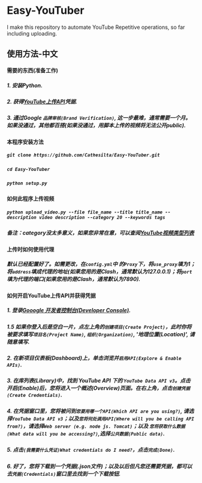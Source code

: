 # Easy-YouTuber
I make this repository to automate YouTube Repetitive operations, so far including uploading.



## 使用方法-中文


#### 需要的东西(准备工作)
##### 1. 安装Python.
##### 2. 获得[YouTube上传API](#如何开启YouTube上传API并获得凭据)凭据.
##### 3. 通过Google `品牌审核(Brand Verification)`, 这一步最难，通常需要一个月。如果没通过，其他都百搭(如果没通过，用脚本上传的视频将无法公开public).



#### 本程序安装方法

##### `git clone https://github.com/Cathesilta/Easy-YouTuber.git`
##### `cd Easy-YouTuber`
##### `python setup.py`

#### 如何此程序上传视频

##### `python upload_video.py --file file_name --title title_name --description video description --category 20 --keywords tags`
##### 备注：category没太多意义，如果您非常在意，可以查阅[YouTube视频类型列表](https://developers.google.com/youtube/v3/docs/videoCategories/list)


#### 上传时如何使用代理

##### 默认已经配置好了。如需更改，在`config.yml`中 的`Proxy`下，将`use_proxy`填为1；将`address`填成代理的地址(如果您用的是Clash，通常默认为127.0.0.1)；将`port`填为代理的端口(如果您用的是Clash，通常默认为7890).

#### 如何开启YouTube上传API并获得凭据

##### 1. 登录[Gooogle 开发者控制台(Developer Console)](https://console.developers.google.com/).
##### 1.5 如果你登入后是空白一片，点左上角的`创建项目(Create Project)`，此时你将被要求填写`项目名(Project Name)`, `组织(Organization)`, '地理位置(Location)', 请随意填写.
##### 2. 在新项目仪表板(Dashboard)上，单击浏览并`启用API(Explore & Enable APIs)`.
##### 3. 在库列表(Library)中，找到 YouTube API 下的 `YouTube Data API v3`。点击开启(Enable)后，您将进入一个概述(Overview)页面。在右上角，点击`创建凭据(Create Credentials)`.
##### 4. 在凭据窗口里，您将被问到`您要用哪一个API(Which API are you using?)`, 请选择`YouTube Data API v3`；以及`您将何处调用API(Where will you be calling API from?)`，请选择`Web server (e.g. node js. Tomcat)`；以及 `您将获取什么数据(What data will you be accessing?)`,选择`公共数据(Public data)`.
##### 5. 点击`(我需要什么凭证)What credentials do I need?`，点击`完成(Done)`.
##### 6. 好了，您将下载到一个凭据(.json文件)；以及以后但凡您还需要凭据，都可以去`凭据(Credentials)`窗口里去找到一个下载按钮.
